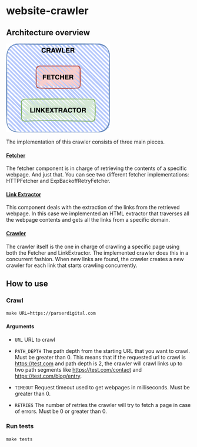 # website-crawler

## Architecture overview
![Basic architecture](assets/crawler-architecture.png)

The implementation of this crawler consists of three main pieces.

#### [Fetcher](pkg/fetcher)
The fetcher component is in charge of retrieving the contents of a specific webpage. And just that.
You can see two different fetcher implementations: HTTPFetcher and ExpBackoffRetryFetcher.

#### [Link Extractor](pkg/linkextractor)
This component deals with the extraction of the links from the retrieved webpage. 
In this case we implemented an HTML extractor that traverses all the webpage contents and gets all the links from a specific domain.

#### [Crawler](pkg/crawler)
The crawler itself is the one in charge of crawling a specific page using both the Fetcher and LinkExtractor.
The implemented crawler does this in a concurrent fashion. When new links are found, the crawler creates a new crawler for each link that starts crawling concurrently.

## How to use

### Crawl
```shell
make URL=https://parserdigital.com
```

#### Arguments
- `URL` URL to crawl
- `PATH_DEPTH` The path depth from the starting URL that you want to crawl. Must be greater than 0.
This means that if the requested url to crawl is https://test.com and path depth is 2, the crawler will crawl links up to two path segments like https://test.com/contact and https://test.com/blog/entry.

- `TIMEOUT` Request timeout used to get webpages in milliseconds. Must be greater than 0.
- `RETRIES` The number of retries the crawler will try to fetch a page in case of errors. Must be 0 or greater than 0.

### Run tests
```shell
make tests
```

